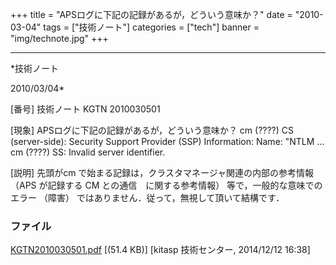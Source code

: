 ﻿+++
title = "APSログに下記の記録があるが，どういう意味か？"
date = "2010-03-04"
tags = ["技術ノート"]
categories = ["tech"]
banner = "img/technote.jpg"
+++

-----------------------------------------------------------------------------------------------------------------------------

*技術ノート

2010/03/04*


[番号]
技術ノート KGTN 2010030501

[現象]
APSログに下記の記録があるが，どういう意味か？
cm (????) CS (server-side): Security Support Provider (SSP) Information:
Name: "NTLM ...
cm (????) SS: Invalid server identifier.

[説明]
先頭がcm で始まる記録は，クラスタマネージャ関連の内部の参考情報 （APS
が記録する CM との通信　に関する参考情報） 等で，一般的な意味でのエラー
（障害） ではありません．従って，無視して頂いて結構です．


### ファイル

 
 


[KGTN2010030501.pdf](http://techreport.kitasp.net/attachments/download/1798/KGTN2010030501.pdf)
 [(51.4 KB)] [kitasp 技術センター, 2014/12/12
16:38]


 


 

